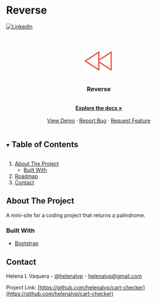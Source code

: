 
# Reverse

<!-- PROJECT SHIELDS -->
<!--
*** I'm using markdown "reference style" links for readability.
*** Reference links are enclosed in brackets [ ] instead of parentheses ( ).
*** See the bottom of this document for the declaration of the reference variables
*** for contributors-url, forks-url, etc. This is an optional, concise syntax you may use.
*** https://www.markdownguide.org/basic-syntax/#reference-style-links
-->
[![LinkedIn][linkedin-shield]][linkedin-url]

<!-- PROJECT LOGO -->
<br />
<p align="center">
  <a href="https://github.com/helenalvp/Reverse">
    <img src="img/applogo.png" alt="Logo" width="80" height="80">
  </a>

  <h3 align="center">Reverse</h3>

  <p align="center">
<br />
<a href="https://github.com/helenalvp/Reverse"><strong>Explore the docs »</strong></a>
<br />
<br />
<a href="https://helenalvp-reverse.netlify.app">View Demo</a>
·
<a href="https://github.com/helenalvp/Reverse/issues">Report Bug</a>
·
<a href="https://github.com/helenalvp/Reverse/issues">Request Feature</a>

  </p>
</p>

<!-- TABLE OF CONTENTS -->
<details open="open">
  <summary><h2 style="display: inline-block">Table of Contents</h2></summary>
  <ol>
    <li>
      <a href="#about-the-project">About The Project</a>
      <ul>
        <li><a href="#built-with">Built With</a></li>
      </ul>
    </li>
    <!-- <li><a href="#usage">Usage</a></li> -->
    <li><a href="#roadmap">Roadmap</a></li>
    <li><a href="#contact">Contact</a></li>
  </ol>
</details>

<!-- ABOUT THE PROJECT -->

## About The Project

<!-- <a href="https://helenalvp-cart-checker.netlify.app/"><img src="/src/assets/images/app-screenshot.PNG" alt="app screenshot"/></a>
 -->
A mini-site for a coding project that returns a palindrome. 

### Built With

- [Bootstrap](https://getbootstrap.com/)

## Contact

Helena L Vaquera - [@helenalvp](https://twitter.com/helenalvp) - helenalvp@gmail.com

Project Link: [https://github.com/helenalvp/cart-checker](https://github.com/helenalvp/cart-checker)

<!--- []() -->

<!-- MARKDOWN LINKS & IMAGES -->
<!-- https://www.markdownguide.org/basic-syntax/#reference-style-links -->

[contributors-shield]: https://img.shields.io/github/contributors/helenalvp/repo.svg?style=for-the-badge
[contributors-url]: https://github.com/helenalvp/cart-checker/graphs/contributors
[forks-shield]: https://img.shields.io/github/forks/helenalvp/repo.svg?style=for-the-badge
[forks-url]: https://github.com/helenalvp/cart-checker/network/members
[stars-shield]: https://img.shields.io/github/stars/helenalvp/repo.svg?style=for-the-badge
[stars-url]: https://github.com/helenalvp/cart-checker/stargazers
[issues-shield]: https://img.shields.io/github/issues/helenalvp/repo.svg?style=for-the-badge
[issues-url]: https://github.com/helenalvp/cart-checker/issues
[license-shield]: https://img.shields.io/github/license/helenalvp/repo.svg?style=for-the-badge
[license-url]: https://github.com/helenalvp/cart-checker/blob/master/LICENSE.txt
[linkedin-shield]: https://img.shields.io/badge/-LinkedIn-black.svg?style=for-the-badge&logo=linkedin&colorB=555
[linkedin-url]: https://linkedin.com/in/helenalvp
